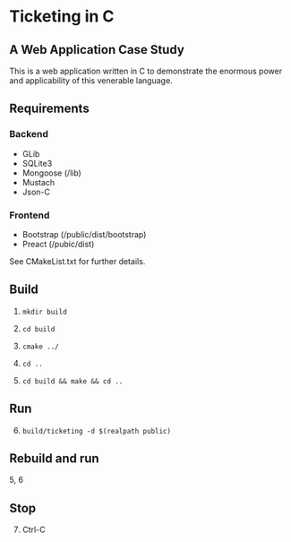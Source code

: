 # Ticketing in C

## A Web Application Case Study

This is a web application written in C to demonstrate the enormous power and applicability of this venerable language.

## Requirements

### Backend

* GLib
* SQLite3
* Mongoose (/lib)
* Mustach
* Json-C

### Frontend

* Bootstrap (/public/dist/bootstrap)
* Preact (/pubic/dist)

See CMakeList.txt for further details.

## Build

1. `mkdir build`

2. `cd build`

3. `cmake ../`

4. `cd ..`

5. `cd build && make && cd ..`

## Run

6. `build/ticketing -d $(realpath public)`

## Rebuild and run

5, 6

## Stop

7. Ctrl-C
